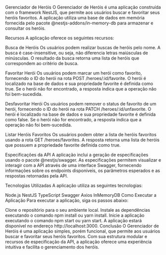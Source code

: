 Gerenciador de Heróis
O Gerenciador de Heróis é uma aplicação construída com o framework NestJS, que permite aos usuários buscar e favoritar seus heróis favoritos. A aplicação utiliza uma base de dados em memória fornecida pelo pacote @nestjs-addons/in-memory-db para armazenar e consultar os heróis.

Recursos
A aplicação oferece os seguintes recursos:

Busca de Heróis
Os usuários podem realizar buscas de heróis pelo nome. A busca é case-insensitive, ou seja, não diferencia letras maiúsculas de minúsculas. O resultado da busca retorna uma lista de heróis que correspondem ao critério de busca.

Favoritar Herói
Os usuários podem marcar um herói como favorito, fornecendo o ID do herói na rota POST /heroes/:id/favorite. O herói é localizado na base de dados e sua propriedade favorite é definida como true. Se o herói não for encontrado, a resposta indica que a operação não foi bem-sucedida.

Desfavoritar Herói
Os usuários podem remover o status de favorito de um herói, fornecendo o ID do herói na rota PATCH /heroes/:id/unfavorite. O herói é localizado na base de dados e sua propriedade favorite é definida como false. Se o herói não for encontrado, a resposta indica que a operação não foi bem-sucedida.

Listar Heróis Favoritos
Os usuários podem obter a lista de heróis favoritos usando a rota GET /heroes/favorites. A resposta retorna uma lista de heróis que possuem a propriedade favorite definida como true.

Especificações da API
A aplicação inclui a geração de especificações usando o pacote @nestjs/swagger. As especificações permitem visualizar e interagir com a API através de uma interface Swagger, fornecendo informações sobre os endpoints disponíveis, os parâmetros esperados e as respostas retornadas pela API.

Tecnologias Utilizadas
A aplicação utiliza as seguintes tecnologias:

Node.js
NestJS
TypeScript
Swagger
Axios
InMemoryDB
Como Executar a Aplicação
Para executar a aplicação, siga os passos abaixo:

Clone o repositório para o seu ambiente local.
Instale as dependências executando o comando npm install ou yarn install.
Inicie a aplicação executando o comando npm start ou yarn start.
A aplicação estará disponível no endereço http://localhost:3000.
Conclusão
O Gerenciador de Heróis é uma aplicação simples, porém funcional, que permite aos usuários buscar e favoritar seus heróis favoritos. Com sua estrutura modular e recursos de especificação da API, a aplicação oferece uma experiência intuitiva e facilita o gerenciamento dos heróis.




